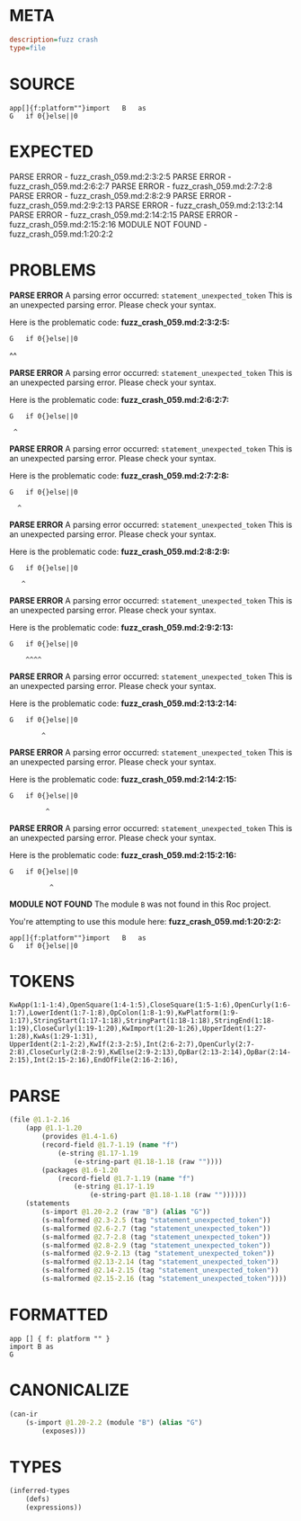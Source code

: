 # META
~~~ini
description=fuzz crash
type=file
~~~
# SOURCE
~~~roc
app[]{f:platform""}import	B	as
G	if 0{}else||0
~~~
# EXPECTED
PARSE ERROR - fuzz_crash_059.md:2:3:2:5
PARSE ERROR - fuzz_crash_059.md:2:6:2:7
PARSE ERROR - fuzz_crash_059.md:2:7:2:8
PARSE ERROR - fuzz_crash_059.md:2:8:2:9
PARSE ERROR - fuzz_crash_059.md:2:9:2:13
PARSE ERROR - fuzz_crash_059.md:2:13:2:14
PARSE ERROR - fuzz_crash_059.md:2:14:2:15
PARSE ERROR - fuzz_crash_059.md:2:15:2:16
MODULE NOT FOUND - fuzz_crash_059.md:1:20:2:2
# PROBLEMS
**PARSE ERROR**
A parsing error occurred: `statement_unexpected_token`
This is an unexpected parsing error. Please check your syntax.

Here is the problematic code:
**fuzz_crash_059.md:2:3:2:5:**
```roc
G	if 0{}else||0
```
  ^^


**PARSE ERROR**
A parsing error occurred: `statement_unexpected_token`
This is an unexpected parsing error. Please check your syntax.

Here is the problematic code:
**fuzz_crash_059.md:2:6:2:7:**
```roc
G	if 0{}else||0
```
     ^


**PARSE ERROR**
A parsing error occurred: `statement_unexpected_token`
This is an unexpected parsing error. Please check your syntax.

Here is the problematic code:
**fuzz_crash_059.md:2:7:2:8:**
```roc
G	if 0{}else||0
```
      ^


**PARSE ERROR**
A parsing error occurred: `statement_unexpected_token`
This is an unexpected parsing error. Please check your syntax.

Here is the problematic code:
**fuzz_crash_059.md:2:8:2:9:**
```roc
G	if 0{}else||0
```
       ^


**PARSE ERROR**
A parsing error occurred: `statement_unexpected_token`
This is an unexpected parsing error. Please check your syntax.

Here is the problematic code:
**fuzz_crash_059.md:2:9:2:13:**
```roc
G	if 0{}else||0
```
        ^^^^


**PARSE ERROR**
A parsing error occurred: `statement_unexpected_token`
This is an unexpected parsing error. Please check your syntax.

Here is the problematic code:
**fuzz_crash_059.md:2:13:2:14:**
```roc
G	if 0{}else||0
```
            ^


**PARSE ERROR**
A parsing error occurred: `statement_unexpected_token`
This is an unexpected parsing error. Please check your syntax.

Here is the problematic code:
**fuzz_crash_059.md:2:14:2:15:**
```roc
G	if 0{}else||0
```
             ^


**PARSE ERROR**
A parsing error occurred: `statement_unexpected_token`
This is an unexpected parsing error. Please check your syntax.

Here is the problematic code:
**fuzz_crash_059.md:2:15:2:16:**
```roc
G	if 0{}else||0
```
              ^


**MODULE NOT FOUND**
The module `B` was not found in this Roc project.

You're attempting to use this module here:
**fuzz_crash_059.md:1:20:2:2:**
```roc
app[]{f:platform""}import	B	as
G	if 0{}else||0
```


# TOKENS
~~~zig
KwApp(1:1-1:4),OpenSquare(1:4-1:5),CloseSquare(1:5-1:6),OpenCurly(1:6-1:7),LowerIdent(1:7-1:8),OpColon(1:8-1:9),KwPlatform(1:9-1:17),StringStart(1:17-1:18),StringPart(1:18-1:18),StringEnd(1:18-1:19),CloseCurly(1:19-1:20),KwImport(1:20-1:26),UpperIdent(1:27-1:28),KwAs(1:29-1:31),
UpperIdent(2:1-2:2),KwIf(2:3-2:5),Int(2:6-2:7),OpenCurly(2:7-2:8),CloseCurly(2:8-2:9),KwElse(2:9-2:13),OpBar(2:13-2:14),OpBar(2:14-2:15),Int(2:15-2:16),EndOfFile(2:16-2:16),
~~~
# PARSE
~~~clojure
(file @1.1-2.16
	(app @1.1-1.20
		(provides @1.4-1.6)
		(record-field @1.7-1.19 (name "f")
			(e-string @1.17-1.19
				(e-string-part @1.18-1.18 (raw ""))))
		(packages @1.6-1.20
			(record-field @1.7-1.19 (name "f")
				(e-string @1.17-1.19
					(e-string-part @1.18-1.18 (raw ""))))))
	(statements
		(s-import @1.20-2.2 (raw "B") (alias "G"))
		(s-malformed @2.3-2.5 (tag "statement_unexpected_token"))
		(s-malformed @2.6-2.7 (tag "statement_unexpected_token"))
		(s-malformed @2.7-2.8 (tag "statement_unexpected_token"))
		(s-malformed @2.8-2.9 (tag "statement_unexpected_token"))
		(s-malformed @2.9-2.13 (tag "statement_unexpected_token"))
		(s-malformed @2.13-2.14 (tag "statement_unexpected_token"))
		(s-malformed @2.14-2.15 (tag "statement_unexpected_token"))
		(s-malformed @2.15-2.16 (tag "statement_unexpected_token"))))
~~~
# FORMATTED
~~~roc
app [] { f: platform "" }
import B as
G

~~~
# CANONICALIZE
~~~clojure
(can-ir
	(s-import @1.20-2.2 (module "B") (alias "G")
		(exposes)))
~~~
# TYPES
~~~clojure
(inferred-types
	(defs)
	(expressions))
~~~
